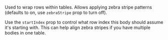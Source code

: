 Used to wrap rows within tables. Allows applying zebra stripe patterns (defaults to on, use `zebraStripe` prop to turn off).

Use the `startIndex` prop to control what row index this body should assume it's starting with. This can help align zebra stripes if you have multiple bodies in one table.
